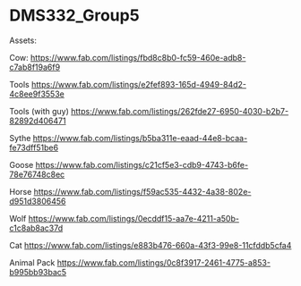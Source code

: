 # DMS332_Group5

Assets:

Cow:
https://www.fab.com/listings/fbd8c8b0-fc59-460e-adb8-c7ab8f19a6f9

Tools
https://www.fab.com/listings/e2fef893-165d-4949-84d2-4c8ee9f3553e

Tools (with guy)
https://www.fab.com/listings/262fde27-6950-4030-b2b7-82892d406471

Sythe
https://www.fab.com/listings/b5ba311e-eaad-44e8-bcaa-fe73dff51be6

Goose
https://www.fab.com/listings/c21cf5e3-cdb9-4743-b6fe-78e76748c8ec

Horse
https://www.fab.com/listings/f59ac535-4432-4a38-802e-d951d3806456

Wolf
https://www.fab.com/listings/0ecddf15-aa7e-4211-a50b-c1c8ab8ac37d

Cat
https://www.fab.com/listings/e883b476-660a-43f3-99e8-11cfddb5cfa4

Animal Pack
https://www.fab.com/listings/0c8f3917-2461-4775-a853-b995bb93bac5
